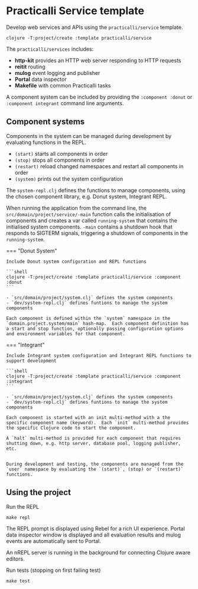 # Practicalli Service template

Develop web services and APIs using the `practicalli/service` template.

```shell
clojure -T:project/create :template practicalli/service
```

The `practicalli/services` includes:

- **http-kit** provides an HTTP web server responding to HTTP requests
- **reitit** routing
- **mulog** event logging and publisher
- **Portal** data inspector
- **Makefile** with common Practicalli tasks

A component system can be included by providing the `:component :donut` or `:component integrant` command line arguments.


## Component systems

Components in the system can be managed during development by evaluating functions in the REPL.

- `(start)` starts all components in order
- `(stop)` stops  all components in order
- `(restart)` reload changed namespaces and restart all components in order
- `(system)` prints out the system configuration

The `system-repl.clj` defines the functions to manage components, using the chosen component library, e.g. Donut system, Integrant REPL.

When running the application from the command line, the `src/domain/project/service/-main` function calls the initialisation of components and creates a var called `running-system` that contains the initialised system components.  `-main` contains a shutdown hook that responds to SIGTERM signals, triggering a shutdown of components in the `running-system`.


=== "Donut System"

    Include Donut system configuration and REPL functions

    ```shell
    clojure -T:project/create :template practicalli/service :component :donut
    ```

    - `src/domain/project/system.clj` defines the system components
    - `dev/system-repl.clj` defines funtions to manage the system components

    Each component is defined within the `system` namespace in the `domain.project.system/main` hash-map.  Each component definition has a start and stop function, optionally passing configuration options and environment variables for that component.


=== "Integrant"

    Include Integrant system configuration and Integrant REPL functions to support development

    ```shell
    clojure -T:project/create :template practicalli/service :component :integrant
    ```

    - `src/domain/project/system.clj` defines the system components
    - `dev/system-repl.clj` defines funtions to manage the system components

    Each component is started with an init multi-method with a the specific component name (keyword).  Each `init` multi-method provides the specific Clojure code to start the component.

    A `halt` multi-method is provided for each component that requires shutting down, e.g. http server, database pool, logging publisher, etc.


    During development and testing, the components are managed from the `user` namespace by evaluating the `(start)`, (stop) or `(restart)` functions.



## Using the project

Run the REPL

```shell
make repl
```

The REPL prompt is displayed using Rebel for a rich UI experience.  Portal data inspector window is displayed and all evaluation results and mulog events are automatically sent to Portal.

An nREPL server is running in the background for connecting Clojure aware editors.


Run tests (stopping on first failing test)

```shell
make test
```
